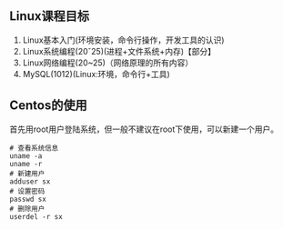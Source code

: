 ## Linux课程目标

1. Linux基本入门(环境安装，命令行操作，开发工具的认识)
2. Linux系统编程(20ˇ25)(进程+文件系统+内存)【部分】
3. Linux网络编程(20~25)（网络原理的所有内容）
4. MySQL(1012)(Linux:环境，命令行+工具)



## Centos的使用

首先用root用户登陆系统，但一般不建议在root下使用，可以新建一个用户。

```
# 查看系统信息
uname -a
uname -r
# 新建用户
adduser sx  
# 设置密码
passwd sx
# 删除用户
userdel -r sx
```

